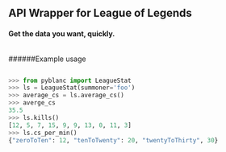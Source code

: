 ## API Wrapper for League of Legends
#### Get the data you want, quickly.

######

######Example usage
```python

>>> from pyblanc import LeagueStat
>>> ls = LeagueStat(summoner='foo')
>>> average_cs = ls.average_cs()
>>> averge_cs
35.5 
>>> ls.kills()
[12, 5, 7, 15, 9, 9, 13, 0, 11, 3]
>>> ls.cs_per_min() 
{"zeroToTen": 12, "tenToTwenty": 20, "twentyToThirty", 30}
```
